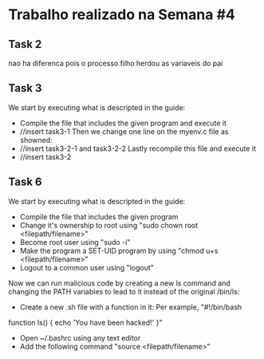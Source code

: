 # Trabalho realizado na Semana #4

## Task 2
nao ha diferenca pois o processo filho herdou as variaveis do pai

## Task 3
We start by executing what is descripted in the guide:
- Compile the file that includes the given program and execute it
- //insert task3-1
Then we change one line on the myenv.c file as showned:
- //insert task3-2-1 and task3-2-2
Lastly recompile this file and execute it
- //insert task3-2
## Task 6
We start by executing what is descripted in the guide:
- Compile the file that includes the given program
- Change it's ownership to root using "sudo chown root <filepath/filename>"
- Become root user using "sudo -i"
- Make the program a SET-UID program by using "chmod u+s <filepath/filename>"
- Logout to a common user using "logout"

Now we can run malicious code by creating a new ls command and changing the PATH variables to lead to it instead of the original /bin/ls:
- Create a new .sh file with a function in it:
Per example,
"#!/bin/bash

function ls() {
  echo 'You have been hacked!'
}"
- Open ~/.bashrc using any text editor
- Add the following command "source <filepath/filename>"
